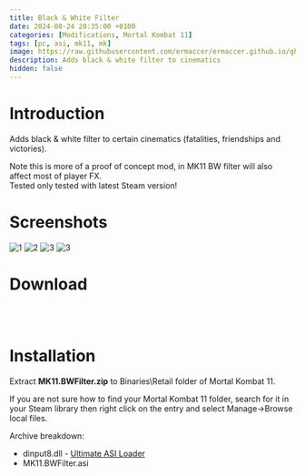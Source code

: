 ```yaml
---
title: Black & White Filter
date: 2024-08-24 20:35:00 +0100
categories: [Modifications, Mortal Kombat 11]
tags: [pc, asi, mk11, mk]   
image: https://raw.githubusercontent.com/ermaccer/ermaccer.github.io/gh-pages/assets/mods/mk11/bw/1.jpg
description: Adds black & white filter to cinematics
hidden: false
---
```


# Introduction
Adds black & white filter to certain cinematics (fatalities, friendships and victories).

<div class="alert bg-dark">
	Note this is more of a proof of concept mod, in MK11 BW filter will also affect most of player FX.
</div>

<div class="alert bg-dark">
	Tested only tested with latest Steam version!
</div>


# Screenshots
<img class="img-fluid mx-auto" alt="1" src="{% link assets/mods/mk11/bw/1.jpg %}">
<img class="img-fluid mx-auto" alt="2" src="{% link assets/mods/mk11/bw/2.jpg %}">
<img class="img-fluid mx-auto" alt="3" src="{% link assets/mods/mk11/bw/3.jpg %}">
<img class="img-fluid mx-auto" alt="3" src="{% link assets/mods/mk11/bw/4.jpg %}">

# Download

<a class="btn btn-block btn-dark bg-dark text-gray btn-lg" style="color: white;" href="https://github.com/ermaccer/MK11.BWFilter/releases/latest/download/MK11BWFilter.zip" role="button">
<i class="fas fa-download"></i>
Download
</a>
<br>
<a class="btn btn-block btn-dark bg-dark text-gray btn-lg" style="color: white;" href="https://github.com/ermaccer/MK11.BWFilter" role="button">
<i class="fab fa-github"></i>
Source
</a>


# Installation 

Extract **MK11.BWFilter.zip** to Binaries\Retail folder of Mortal Kombat 11.

If you are not sure how to find your Mortal Kombat 11 folder, search for it in your Steam library then right click on the entry and select Manage->Browse local files.

Archive breakdown:

 - dinput8.dll - [Ultimate ASI Loader](https://github.com/ThirteenAG/Ultimate-ASI-Loader/)
 - MK11.BWFilter.asi 